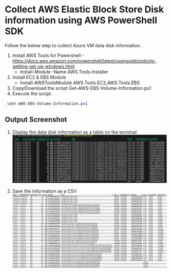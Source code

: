 # Collect AWS Elastic Block Store Disk information using AWS PowerShell SDK

Follow the below step to collect Azure VM data disk information.

1. Install AWS Tools for Powershell - <https://docs.aws.amazon.com/powershell/latest/userguide/pstools-getting-set-up-windows.html>
    * Install-Module -Name AWS.Tools.Installer
2. Install EC2 & EBS Module
    * Install-AWSToolsModule AWS.Tools.EC2,AWS.Tools.EBS
3. Copy/Download the script Get-AWS-EBS-Volume-Information.ps1
4. Execute the script.

```powershell
.\Get-AWS-EBS-Volume-Information.ps1
```

## Output Screenshot

1. Display the data disk information as a table on the terminal
![screenshot_1](/CBS-AWS-Solutions/collect-aws-ebs-disk-information/script_output.png)

2. Save the information as a CSV
![screenshot_2](/CBS-AWS-Solutions/collect-aws-ebs-disk-information/csv_output.png)
